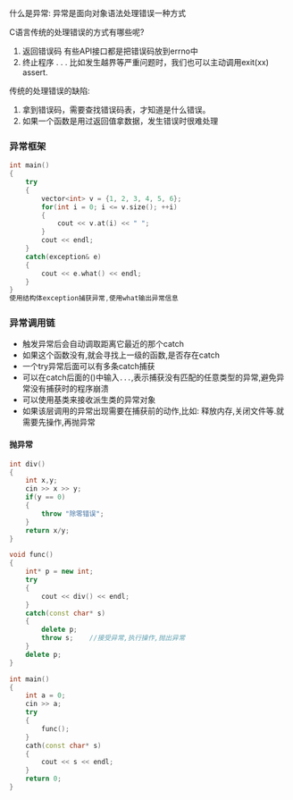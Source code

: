 什么是异常: 异常是面向对象语法处理错误一种方式

C语言传统的处理错误的方式有哪些呢?
 1. 返回错误码 有些API接口都是把错误码放到errno中
 2. 终止程序 . . . 比如发生越界等严重问题时，我们也可以主动调用exit(xx) assert.

传统的处理错误的缺陷:
1. 拿到错误码，需要查找错误码表，才知道是什么错误。
2. 如果一个函数是用过返回值拿数据，发生错误时很难处理
### 异常框架
```c++
int main()
{
    try
    {
        vector<int> v = {1, 2, 3, 4, 5, 6};
        for(int i = 0; i <= v.size(); ++i)
        {
            cout << v.at(i) << " ";
        }
        cout << endl;
    }
    catch(exception& e)
    {
        cout << e.what() << endl;
    }
}
使用结构体exception捕获异常,使用what输出异常信息
```
### 异常调用链
- 触发异常后会自动调取距离它最近的那个catch
- 如果这个函数没有,就会寻找上一级的函数,是否存在catch
- 一个try异常后面可以有多条catch捕获
- 可以在catch后面的()中输入`...`,表示捕获没有匹配的任意类型的异常,避免异常没有捕获时的程序崩溃
- 可以使用基类来接收派生类的异常对象
- 如果该层调用的异常出现需要在捕获前的动作,比如: 释放内存,关闭文件等.就需要先操作,再抛异常

#### 抛异常
```c++
int div()
{
    int x,y;
    cin >> x >> y;
    if(y == 0)
    {
        throw "除零错误";
    }
    return x/y;
}

void func()
{
    int* p = new int;
    try
    {
        cout << div() << endl;
    }
    catch(const char* s)
    {
        delete p;
        throw s;    //接受异常,执行操作,抛出异常
    }
    delete p;
}

int main()
{
    int a = 0;
    cin >> a;
    try
    {
        func();
    }
    cath(const char* s)
    {
        cout << s << endl;
    }
    return 0;
}
```